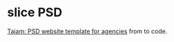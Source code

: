 
# slice PSD
[Tajam: PSD website template for agencies](http://freebiesbug.com/psd-freebies/tajam-psd-website-template-for-agencies/) from to code.
